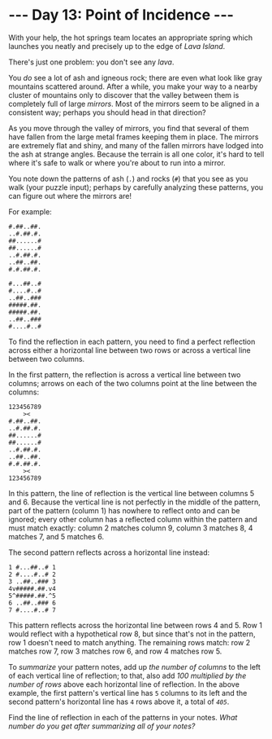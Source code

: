 # --- Day 13: Point of Incidence ---

With your help, the hot springs team locates an appropriate spring which
launches you neatly and precisely up to the edge of *Lava Island*.

There's just one problem: you don't see any *lava*.

You *do* see a lot of ash and igneous rock; there are even what look
like gray mountains scattered around. After a while, you make your way
to a nearby cluster of mountains only to discover that the valley
between them is completely full of large *mirrors*. Most of the mirrors
seem to be aligned in a consistent way; perhaps you should head in that
direction?

As you move through the valley of mirrors, you find that several of them
have fallen from the large metal frames keeping them in place. The
mirrors are extremely flat and shiny, and many of the fallen mirrors
have lodged into the ash at strange angles. Because the terrain is all
one color, it's hard to tell where it's safe to walk or where you're
about to run into a mirror.

You note down the patterns of ash (`.`) and rocks (`#`) that you see as
you walk (your puzzle input); perhaps by carefully analyzing these
patterns, you can figure out where the mirrors are!

For example:

    #.##..##.
    ..#.##.#.
    ##......#
    ##......#
    ..#.##.#.
    ..##..##.
    #.#.##.#.

    #...##..#
    #....#..#
    ..##..###
    #####.##.
    #####.##.
    ..##..###
    #....#..#

To find the reflection in each pattern, you need to find a perfect
reflection across either a horizontal line between two rows or across a
vertical line between two columns.

In the first pattern, the reflection is across a vertical line between
two columns; arrows on each of the two columns point at the line between
the columns:

    123456789
        ><   
    #.##..##.
    ..#.##.#.
    ##......#
    ##......#
    ..#.##.#.
    ..##..##.
    #.#.##.#.
        ><   
    123456789

In this pattern, the line of reflection is the vertical line between
columns 5 and 6. Because the vertical line is not perfectly in the
middle of the pattern, part of the pattern (column 1) has nowhere to
reflect onto and can be ignored; every other column has a reflected
column within the pattern and must match exactly: column 2 matches
column 9, column 3 matches 8, 4 matches 7, and 5 matches 6.

The second pattern reflects across a horizontal line instead:

    1 #...##..# 1
    2 #....#..# 2
    3 ..##..### 3
    4v#####.##.v4
    5^#####.##.^5
    6 ..##..### 6
    7 #....#..# 7

This pattern reflects across the horizontal line between rows 4 and 5.
Row 1 would reflect with a hypothetical row 8, but since that's not in
the pattern, row 1 doesn't need to match anything. The remaining rows
match: row 2 matches row 7, row 3 matches row 6, and row 4 matches row
5.

To *summarize* your pattern notes, add up *the number of columns* to the
left of each vertical line of reflection; to that, also add *100
multiplied by the number of rows* above each horizontal line of
reflection. In the above example, the first pattern's vertical line has
`5` columns to its left and the second pattern's horizontal line has `4`
rows above it, a total of *`405`*.

Find the line of reflection in each of the patterns in your notes. *What
number do you get after summarizing all of your notes?*
